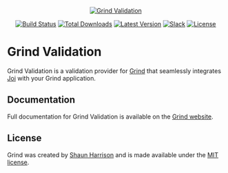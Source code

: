 <p align="center"><a href="https://grind.rocks"><img src="https://s3.amazonaws.com/assets.grind.rocks/docs/img/grind-validation.svg" alt="Grind Validation" /></a></p>

<p align="center">
<a href="https://travis-ci.org/grindjs/validation"><img src="https://img.shields.io/travis/grindjs/validation.svg" alt="Build Status"></a>
<a href="https://www.npmjs.com/package/grind-validation"><img src="https://img.shields.io/npm/dt/grind-validation.svg" alt="Total Downloads"></a>
<a href="https://www.npmjs.com/package/grind-validation"><img src="https://img.shields.io/npm/v/grind-validation.svg" alt="Latest Version"></a>
<a href="https:/grind.chat"><img src="https://grind.chat/badge.svg" alt="Slack"></a>
<a href="https://www.npmjs.com/package/grind-validation"><img src="https://img.shields.io/npm/l/grind-validation.svg" alt="License"></a>
</p>

# Grind Validation

Grind Validation is a validation provider for [Grind](http://grind.rocks) that seamlessly integrates [Joi](https://www.npmjs.com/package/joi) with your Grind application.

## Documentation

Full documentation for Grind Validation is available on the [Grind website](https://grind.rocks/docs/validation).

## License

Grind was created by [Shaun Harrison](https://github.com/shnhrrsn) and is made available under the [MIT license](LICENSE).
